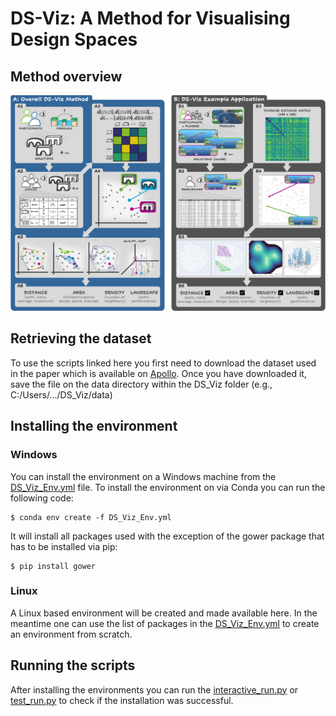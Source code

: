 # DS-Viz: A Method for Visualising Design Spaces

## Method overview
![DS_Viz](https://github.com/epz0/DS_Viz/blob/main/data/images/DS_Viz.png)

## Retrieving the dataset
To use the scripts linked here you first need to download the dataset used in the paper which is available on [Apollo](https://doi.org/10.17863/CAM.104076). 
Once you have downloaded it, save the file on the data directory within the DS_Viz folder (e.g., C:/Users/.../DS_Viz/data)

## Installing the environment
### Windows
You can install the environment on a Windows machine from the [DS_Viz_Env.yml](https://github.com/epz0/DS_Viz/blob/main/DS_Viz_Env.yml) file. To install the environment on via Conda you can run the following code:

```
$ conda env create -f DS_Viz_Env.yml
```

It will install all packages used with the exception of the gower package that has to be installed via pip:
```
$ pip install gower
```
### Linux
A Linux based environment will be created and made available here. In the meantime one can use the list of packages in the [DS_Viz_Env.yml](https://github.com/epz0/DS_Viz/blob/main/DS_Viz_Env.yml) to create an environment from scratch. 

## Running the scripts
After installing the environments you can run the [interactive_run.py](https://github.com/epz0/DS_Viz/blob/main/scripts/interactive_run.py) or [test_run.py](https://github.com/epz0/DS_Viz/blob/main/scripts/test_run.py) to check if the installation was successful.
